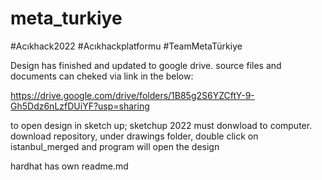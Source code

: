 # meta_turkiye
#Acıkhack2022 #Acıkhackplatformu #TeamMetaTürkiye

Design has finished and updated to google drive. source files and documents can cheked via link in the below:

https://drive.google.com/drive/folders/1B85g2S6YZCftY-9-Gh5Ddz6nLzfDUiYF?usp=sharing

to open design in sketch up; sketchup 2022 must donwload to computer. download repository, under drawings folder, double click on istanbul_merged and program will open the design

hardhat has own readme.md
